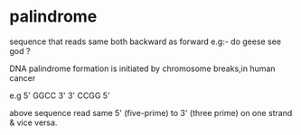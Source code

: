 palindrome
==========

sequence that reads same both backward as forward e.g:- do geese see god ?

DNA palindrome formation is initiated by chromosome breaks,in human cancer

e.g 5' GGCC 3'
    3' CCGG 5'

above sequence read same 5' (five-prime) to 3' (three prime) on one strand & vice versa.
